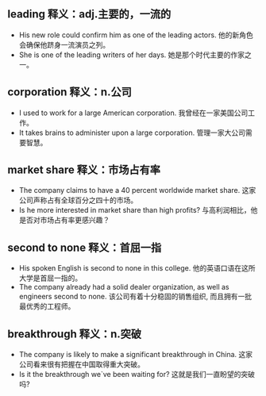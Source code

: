 ## leading 释义：adj.主要的，一流的
* His new role could confirm him as one of the leading actors. 他的新角色会确保他跻身一流演员之列。
* She is one of the leading writers of her days. 她是那个时代主要的作家之一。

## corporation 释义：n.公司
* I used to work for a large American corporation. 我曾经在一家美国公司工作。
* It takes brains to administer upon a large corporation. 管理一家大公司需要智慧。

## market share 释义：市场占有率
* The company claims to have a 40 percent worldwide market share. 这家公司声称占有全球百分之四十的市场。
* Is he more interested in market share than high profits? 与高利润相比，他是否对市场占有率更感兴趣？

## second to none 释义：首屈一指
* His spoken English is second to none in this college. 他的英语口语在这所大学是首屈一指的。
* The company already had a solid dealer organization, as well as engineers second to none. 该公司有着十分稳固的销售组织, 而且拥有一批最优秀的工程师。

## breakthrough 释义：n.突破
* The company is likely to make a significant breakthrough in China. 这家公司看来很有把握在中国取得重大突破。
* Is it the breakthrough we`ve been waiting for? 这就是我们一直盼望的突破吗?

